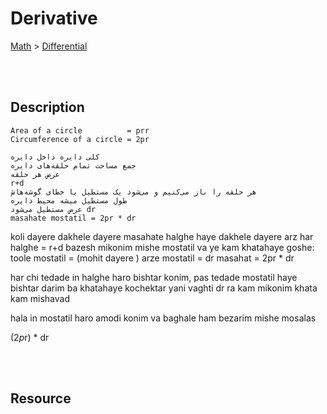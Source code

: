 <!--------------------------------------------------------------------------------- Derivative -->
# Derivative
[Math] > [Differential]



<!--------------------------------------------------------------------------------- Description -->
<br><br>

## Description
```
Area of ​​a circle          = prr
Circumference of a circle = 2pr
```
```
کلی دایره داخل دایره
جمع مساحت تمام حلقه‌های دایره
عرض هر حلقه
r+d
هر حلقه را باز می‌کنیم و می‌شود یک مستطیل با خطای گوشه‌هاش
طول مستطیل میشه محیط دایره
عرض مستطیل می‌شود dr
masahate mostatil = 2pr * dr 
```

koli dayere dakhele dayere
masahate halghe haye dakhele dayere 
arz har halghe = r+d
bazesh mikonim mishe mostatil va ye kam khatahaye goshe:
    toole mostatil = (mohit dayere )
    arze mostatil = dr
    masahat = 2pr * dr

har chi tedade in halghe haro bishtar konim, pas tedade mostatil haye bishtar darim ba khatahaye kochektar
yani vaghti dr ra kam mikonim khata kam mishavad

hala in mostatil haro amodi konim va baghale ham bezarim mishe mosalas


(2*p*r) * dr  


<!--------------------------------------------------------------------------------- Resource -->
<br><br>

## Resource
```
```



<!--------------------------------------------------------------------------------- Link -->
[Math]: https://github.com/kashanimorteza/math_document/blob/main/README.md
[Differential]: https://github.com/kashanimorteza/math_document/blob/main/differential.md

